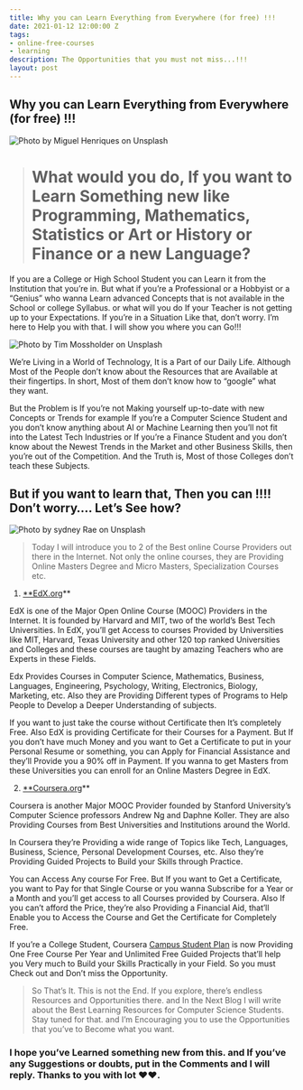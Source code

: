 ```yaml
---
title: Why you can Learn Everything from Everywhere (for free) !!!
date: 2021-01-12 12:00:00 Z
tags:
- online-free-courses
- learning
description: The Opportunities that you must not miss...!!!
layout: post
---
```



## Why you can Learn Everything from Everywhere (for free) !!!

![Photo by [Miguel Henriques](https://unsplash.com/@miguel_photo?utm_source=medium&utm_medium=referral) on [Unsplas](https://unsplash.com?utm_source=medium&utm_medium=referral)h](https://cdn-images-1.medium.com/max/12000/0*FRuh5WhLcoJ_q--y)
> # What would you do, If you want to Learn Something new like Programming, Mathematics, Statistics or Art or History or Finance or a new Language?

If you are a College or High School Student you can Learn it from the Institution that you’re in. But what if you’re a Professional or a Hobbyist or a “Genius” who wanna Learn advanced Concepts that is not available in the School or college Syllabus. or what will you do If your Teacher is not getting up to your Expectations. If you’re in a Situation Like that, don’t worry. I’m here to Help you with that. I will show you where you can Go!!!

![Photo by [Tim Mossholder](https://unsplash.com/@timmossholder?utm_source=medium&utm_medium=referral) on [Unsplash](https://unsplash.com?utm_source=medium&utm_medium=referral)](https://cdn-images-1.medium.com/max/16384/0*NDIz-YWBTUg7E-HM)

We’re Living in a World of Technology, It is a Part of our Daily Life. Although Most of the People don’t know about the Resources that are Available at their fingertips. In short, Most of them don’t know how to “google” what they want.

But the Problem is If you’re not Making yourself up-to-date with new Concepts or Trends for example If you’re a Computer Science Student and you don’t know anything about AI or Machine Learning then you’ll not fit into the Latest Tech Industries or If you’re a Finance Student and you don’t know about the Newest Trends in the Market and other Business Skills, then you’re out of the Competition. And the Truth is, Most of those Colleges don’t teach these Subjects.

## But if you want to learn that, Then you can !!!! Don’t worry…. Let’s See how?

![Photo by [sydney Rae](https://unsplash.com/@srz?utm_source=medium&utm_medium=referral) on [Unsplash](https://unsplash.com?utm_source=medium&utm_medium=referral)](https://cdn-images-1.medium.com/max/4416/0*hVTXu_khB65B7WDC)
>  Today I will introduce you to 2 of the Best online Course Providers out there in the Internet. Not only the online courses, they are Providing Online Masters Degree and Micro Masters, Specialization Courses etc.

 1. [**EdX.org](http://edx.org)**

EdX is one of the Major Open Online Course (MOOC) Providers in the Internet. It is founded by Harvard and MIT, two of the world’s Best Tech Universities. In EdX, you’ll get Access to courses Provided by Universities like MIT, Harvard, Texas University and other 120 top ranked Universities and Colleges and these courses are taught by amazing Teachers who are Experts in these Fields.

Edx Provides Courses in Computer Science, Mathematics, Business, Languages, Engineering, Psychology, Writing, Electronics, Biology, Marketing, etc. Also they are Providing Different types of Programs to Help People to Develop a Deeper Understanding of subjects.

If you want to just take the course without Certificate then It’s completely Free. Also EdX is providing Certificate for their Courses for a Payment. But If you don’t have much Money and you want to Get a Certificate to put in your Personal Resume or something, you can Apply for Financial Assistance and they’ll Provide you a 90% off in Payment. If you wanna to get Masters from these Universities you can enroll for an Online Masters Degree in EdX.

2. [**Coursera.org](http://coursera.org)**

Coursera is another Major MOOC Provider founded by Stanford University’s Computer Science professors Andrew Ng and Daphne Koller. They are also Providing Courses from Best Universities and Institutions around the World.

In Coursera they’re Providing a wide range of Topics like Tech, Languages, Business, Science, Personal Development Courses, etc. Also they’re Providing Guided Projects to Build your Skills through Practice.

You can Access Any course For Free. But If you want to Get a Certificate, you want to Pay for that Single Course or you wanna Subscribe for a Year or a Month and you’ll get access to all Courses provided by Coursera. Also If you can’t afford the Price, they’re also Providing a Financial Aid, that’ll Enable you to Access the Course and Get the Certificate for Completely Free.

If you’re a College Student, Coursera [Campus Student Plan](https://www.coursera.org/for-university-and-college-students/?utm_campaign=header-for-students&utm_content=corp-to-landing-for-students&utm_medium=coursera&utm_source=header-for-students-link) is now Providing One Free Course Per Year and Unlimited Free Guided Projects that’ll help you Very much to Build your Skills Practically in your Field. So you must Check out and Don’t miss the Opportunity.
>  So That’s It. This is not the End. If you explore, there’s endless Resources and Opportunities there. and In the Next Blog I will write about the Best Learning Resources for Computer Science Students. Stay tuned for that. and I’m Encouraging you to use the Opportunities that you’ve to Become what you want.

### I hope you’ve Learned something new from this. and If you’ve any Suggestions or doubts, put in the Comments and I will reply. Thanks to you with lot ❤❤.
